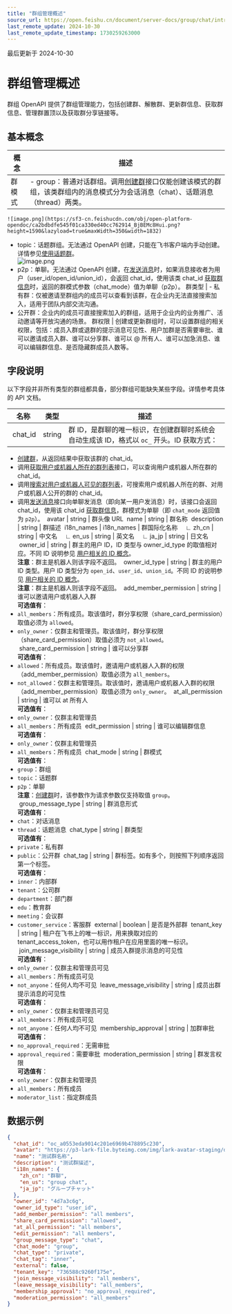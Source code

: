 ```yaml
---
title: "群组管理概述"
source_url: https://open.feishu.cn/document/server-docs/group/chat/intro
last_remote_update: 2024-10-30
last_remote_update_timestamp: 1730259263000
---
```

最后更新于 2024-10-30

# 群组管理概述

群组 OpenAPI 提供了群组管理能力，包括创建群、解散群、更新群信息、获取群信息、管理群置顶以及获取群分享链接等。

## 基本概念

概念 | 描述
--- | ---
群模式 | - group：普通对话群组。调用[创建群](https://open.feishu.cn/document/uAjLw4CM/ukTMukTMukTM/reference/im-v1/chat/create)接口仅能创建该模式的群组，该类群组内的消息模式分为会话消息（chat）、话题消息（thread）两类。  
	![image.png](https://sf3-cn.feishucdn.com/obj/open-platform-opendoc/ca2bdbdfe545f01ca330ed40cc762914_BjBEMc8Hui.png?height=1590&lazyload=true&maxWidth=350&width=1832)  
- topic：话题群组。无法通过 OpenAPI 创建，只能在飞书客户端内手动创建。详情参见[使用话题群](https://www.feishu.cn/hc/zh-CN/articles/360049067735)。  
	![image.png](https://sf3-cn.feishucdn.com/obj/open-platform-opendoc/b77be7c1108bec9eb012640ebc0eb403_JIzyFexCBl.png?height=1582&lazyload=true&maxWidth=350&width=1822)  
- p2p：单聊。无法通过 OpenAPI 创建，在[发送消息](https://open.feishu.cn/document/uAjLw4CM/ukTMukTMukTM/reference/im-v1/message/create)时，如果消息接收者为用户（user_id/open_id/union_id），会返回 chat_id，使用该类 chat_id [获取群信息](https://open.feishu.cn/document/uAjLw4CM/ukTMukTMukTM/reference/im-v1/chat/get)时，返回的群模式参数（chat_mode）值为单聊（p2p）。
群类型 | - 私有群：仅被邀请至群组内的成员可以查看到该群，在企业内无法直接搜索加入，适用于团队内部交流沟通。  
- 公开群：企业内的成员可直接搜索加入的群组，适用于企业内的业务推广、活动邀请等开放沟通的场景。
群权限 | 创建或更新群组时，可以设置群组的相关权限，包括：成员入群或退群的提示消息可见性、用户加群是否需要审批、谁可以邀请成员入群、谁可以分享群、谁可以 @ 所有人、谁可以加急消息、谁可以编辑群信息、是否隐藏群成员人数等。

## 字段说明
以下字段并非所有类型的群组都具备，部分群组可能缺失某些字段。详情参考具体的 API 文档。

名称 | 类型 | 描述
--- | --- | ---
&nbsp;chat_id | string | 群 ID，是群聊的唯一标识，在创建群聊时系统会自动生成该 ID，格式以 `oc_` 开头。ID 获取方式：  
- [创建群](https://open.feishu.cn/document/uAjLw4CM/ukTMukTMukTM/reference/im-v1/chat/create)，从返回结果中获取该群的 chat_id。  
- 调用[获取用户或机器人所在的群列表](https://open.feishu.cn/document/uAjLw4CM/ukTMukTMukTM/reference/im-v1/chat/list)接口，可以查询用户或机器人所在群的 chat_id。  
- 调用[搜索对用户或机器人可见的群列表](https://open.feishu.cn/document/uAjLw4CM/ukTMukTMukTM/reference/im-v1/chat/search)，可搜索用户或机器人所在的群、对用户或机器人公开的群的 chat_id。  
- 调用[发送消息](https://open.feishu.cn/document/uAjLw4CM/ukTMukTMukTM/reference/im-v1/message/create)接口向单聊发消息（即向某一用户发消息）时，该接口会返回 chat_id，使用该 chat_id [获取群信息](https://open.feishu.cn/document/uAjLw4CM/ukTMukTMukTM/reference/im-v1/chat/get)，群模式为单聊（即 `chat_mode` 返回值为 `p2p`）。
&nbsp;avatar | string | 群头像 URL
&nbsp;name | string | 群名称
&nbsp;description | string | 群描述
&nbsp;i18n_names | i18n_names | 群国际化名称
&emsp;∟&nbsp;zh_cn | string | 中文名
&emsp;∟&nbsp;en_us | string | 英文名
&emsp;∟&nbsp;ja_jp | string | 日文名
&nbsp;owner_id | string | 群主的用户 ID，ID 类型与 owner_id_type 的取值相对应。不同 ID 说明参见 [用户相关的 ID 概念](https://open.feishu.cn/document/home/user-identity-introduction/introduction)。  
**注意**：群主是机器人则该字段不返回。
&nbsp;owner_id_type | string | 群主的用户 ID 类型。用户 ID 类型分为 `open_id`、`user_id`、`union_id`。不同 ID 的说明参见 [用户相关的 ID 概念](https://open.feishu.cn/document/home/user-identity-introduction/introduction)。  
**注意**：群主是机器人则该字段不返回。
&nbsp;add_member_permission | string | 谁可以邀请用户或机器人入群  
**可选值有**：  
- `all_members`：所有成员。取该值时，群分享权限（share_card_permission）取值必须为 `allowed`。  
- `only_owner`：仅群主和管理员。取该值时，群分享权限（share_card_permission）取值必须为 `not_allowed`。
&nbsp;share_card_permission | string | 谁可以分享群  
**可选值有**：  
- `allowed`：所有成员。取该值时，邀请用户或机器人入群的权限（add_member_permission）取值必须为 `all_members`。  
- `not_allowed`：仅群主和管理员。取该值时，邀请用户或机器人入群的权限（add_member_permission）取值必须为 `only_owner`。
&nbsp;at_all_permission | string | 谁可以 at 所有人  
**可选值有**：  
- `only_owner`：仅群主和管理员  
- `all_members`：所有成员
&nbsp;edit_permission | string | 谁可以编辑群信息  
**可选值有**：  
- `only_owner`：仅群主和管理员  
- `all_members`：所有成员
&nbsp;chat_mode | string | 群模式  
**可选值有**：  
- `group`：群组  
- `topic`：话题群  
- `p2p`：单聊  
**注意**：[创建群](https://open.feishu.cn/document/uAjLw4CM/ukTMukTMukTM/reference/im-v1/chat/create)时，该参数作为请求参数仅支持取值 `group`。
&nbsp;group_message_type | string | 群消息形式  
**可选值有**：  
- `chat`：对话消息  
- `thread`：话题消息
&nbsp;chat_type | string | 群类型  
**可选值有**：  
- `private`：私有群  
- `public`：公开群
&nbsp;chat_tag | string | 群标签。如有多个，则按照下列顺序返回第一个标签。  
**可选值有**：  
- `inner`：内部群  
- `tenant`：公司群  
- `department`：部门群  
- `edu`：教育群  
- `meeting`：会议群  
- `customer_service`：客服群
&nbsp;external | boolean | 是否是外部群
&nbsp;tenant_key | string | 租户在飞书上的唯一标识，用来换取对应的 tenant_access_token，也可以用作租户在应用里面的唯一标识。
&nbsp;join_message_visibility | string | 成员入群提示消息的可见性  
**可选值有**：  
- `only_owner`：仅群主和管理员可见  
- `all_members`：所有成员可见  
- `not_anyone`：任何人均不可见
&nbsp;leave_message_visibility | string | 成员出群提示消息的可见性  
**可选值有**：  
- `only_owner`：仅群主和管理员可见  
- `all_members`：所有成员可见  
- `not_anyone`：任何人均不可见
&nbsp;membership_approval | string | 加群审批  
**可选值有**：  
- `no_approval_required`：无需审批  
- `approval_required`：需要审批
&nbsp;moderation_permission | string | 群发言权限  
**可选值有**：  
- `only_owner`：仅群主和管理员  
- `all_members`：所有成员  
- `moderator_list`：指定群成员

## 数据示例
```json
{
  "chat_id": "oc_a0553eda9014c201e6969b478895c230",
  "avatar": "https://p3-lark-file.byteimg.com/img/lark-avatar-staging/default-avatar_44ae0ca3-e140-494b-956f-xxxx~100x100.jpg",
  "name": "测试群名称",
  "description": "测试群描述",
  "i18n_names": {
    "zh_cn": "群聊",
    "en_us": "group chat",
    "ja_jp": "グループチャット"
  },
  "owner_id": "4d7a3c6g",
  "owner_id_type": "user_id",
  "add_member_permission": "all members",
  "share_card_permission": "allowed",
  "at_all_permission": "all members",
  "edit_permission": "all members",
  "group_message_type": "chat",
  "chat_mode": "group",
  "chat_type": "private",
  "chat_tag": "inner",
  "external": false,
  "tenant_key": "736588c9260f175e",
  "join_message_visibility": "all_members",
  "leave_message_visibility": "all_members",
  "membership_approval": "no_approval_required",
  "moderation_permission": "all_members"
}
```
